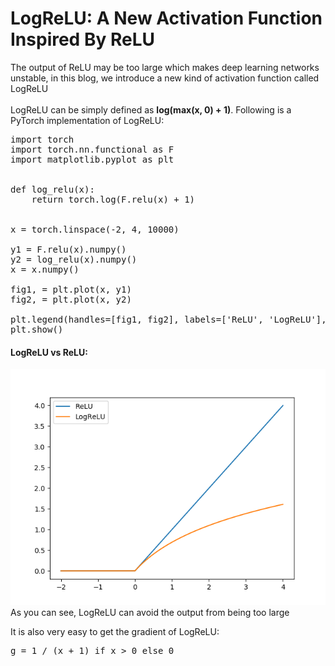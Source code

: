 # LogReLU: A New Activation Function Inspired By ReLU

The output of ReLU may be too large which makes deep learning networks unstable, in this blog, we introduce a new kind of activation function called LogReLU<br>
<br>
LogReLU can be simply defined as **log(max(x, 0) + 1)**. Following is a PyTorch implementation of LogReLU:
<pre>
import torch
import torch.nn.functional as F
import matplotlib.pyplot as plt


def log_relu(x):
    return torch.log(F.relu(x) + 1)


x = torch.linspace(-2, 4, 10000)

y1 = F.relu(x).numpy()
y2 = log_relu(x).numpy()
x = x.numpy()

fig1, = plt.plot(x, y1)
fig2, = plt.plot(x, y2)

plt.legend(handles=[fig1, fig2], labels=['ReLU', 'LogReLU'], loc='upper left')
plt.show()
</pre>

#### LogReLU vs ReLU:
<img src="log_relu.png" />
As you can see, LogReLU can avoid the output from being too large<br>

It is also very easy to get the gradient of LogReLU:
<pre>
g = 1 / (x + 1) if x > 0 else 0
</pre>
